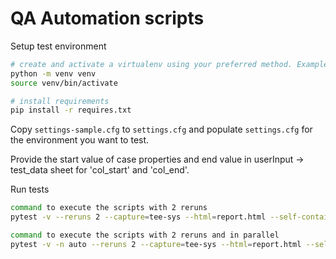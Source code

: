 # QA Automation scripts

Setup test environment

```sh
# create and activate a virtualenv using your preferred method. Example:
python -m venv venv
source venv/bin/activate

# install requirements
pip install -r requires.txt

```

Copy `settings-sample.cfg` to `settings.cfg` and populate `settings.cfg` for
the environment you want to test.

Provide the start value of case properties and end value in userInput -> test_data sheet for 'col_start' and 'col_end'.

Run tests

```sh
command to execute the scripts with 2 reruns
pytest -v --reruns 2 --capture=tee-sys --html=report.html --self-contained-html

command to execute the scripts with 2 reruns and in parallel
pytest -v -n auto --reruns 2 --capture=tee-sys --html=report.html --self-contained-html
```
